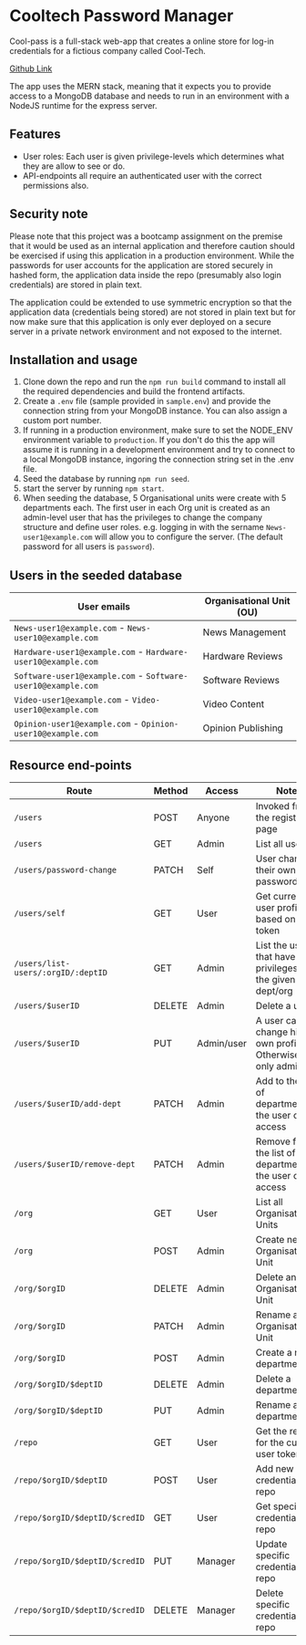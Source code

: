 # Cooltech Password Manager

Cool-pass is a full-stack web-app that creates a online store for log-in credentials
for a fictious company called Cool-Tech.

[Github Link](https://github.com/JasonQorbin/cool-passman)

The app uses the MERN stack, meaning that it expects you to provide access to a MongoDB
database and needs to run in an environment with a NodeJS runtime for the express server.

## Features

- User roles: Each user is given privilege-levels which determines what they are allow to see or do.
- API-endpoints all require an authenticated user with the correct permissions also.

## Security note

Please note that this project was a bootcamp assignment on the premise that it would be used as an internal application
and therefore caution should be exercised if using this application in a production environment. While the passwords 
for user accounts for the application are stored securely in hashed form, the application data inside the repo
(presumably also login credentials) are stored in plain text. 

The application could be extended to use symmetric encryption so that the application data (credentials being stored) 
are not stored in plain text but for now make sure that this application is only ever deployed on a secure server in
a private network environment and not exposed to the internet.

## Installation and usage

1. Clone down the repo and run the `npm run build` command to install all the required dependencies and
build the frontend artifacts.
2. Create a `.env` file (sample provided in `sample.env`) and provide the connection string from your MongoDB instance.
You can also assign a custom port number.
3. If running in a production environment, make sure to set the NODE_ENV environment variable to `production`. If you 
don't do this the app will assume it is running in a development environment and try to connect to a local MongoDB instance,
ingoring the connection string set in the .env file.
4. Seed the database by running `npm run seed`.
5. start the server by running `npm start`.
6. When seeding the database, 5 Organisational units were create with 5 departments each. The first user in each Org unit
is created as an admin-level user that has the privileges to change the company structure and define user roles. e.g.
logging in with the sername `News-user1@example.com` will allow you to configure the server. (The default password for 
all users is `password`).

## Users in the seeded database

| User emails                                                 | Organisational Unit (OU) |
|-------------------------------------------------------------|--------------------------|
|`News-user1@example.com` - `News-user10@example.com`         | News Management          |
|`Hardware-user1@example.com` - `Hardware-user10@example.com` | Hardware Reviews         |
|`Software-user1@example.com` - `Software-user10@example.com` | Software Reviews         |
|`Video-user1@example.com` - `Video-user10@example.com`       | Video Content            |
|`Opinion-user1@example.com` - `Opinion-user10@example.com`   | Opinion Publishing       |


## Resource end-points

| Route                              | Method | Access     | Note                                                      |
|------------------------------------|--------|------------|-----------------------------------------------------------|
| `/users`                           | POST   | Anyone     | Invoked from the register page                            |
| `/users`                           | GET    | Admin      | List all users                                            |
| `/users/password-change`           | PATCH  | Self       | User changes their own password                           |
| `/users/self`                      | GET    | User       | Get current user profile based on auth token              |
| `/users/list-users/:orgID/:deptID` | GET    | Admin      | List the users that have privileges for the given dept/org|
| `/users/$userID`                   | DELETE | Admin      | Delete a user                                             |
| `/users/$userID`                   | PUT    | Admin/user | A user can change his own profile. Otherwise only admins  |
| `/users/$userID/add-dept`          | PATCH  | Admin      | Add to the list of departments the user can access        |
| `/users/$userID/remove-dept`       | PATCH  | Admin      | Remove from the list of departments the user can access   |
| `/org`                             | GET    | User       | List all Organisational Units                             |
| `/org`                             | POST   | Admin      | Create new Organisational Unit                            |
| `/org/$orgID`                      | DELETE | Admin      | Delete an Organisational Unit                             |
| `/org/$orgID`                      | PATCH  | Admin      | Rename an Organisational Unit                             |
| `/org/$orgID`                      | POST   | Admin      | Create a new department                                   |
| `/org/$orgID/$deptID`              | DELETE | Admin      | Delete a department                                       |
| `/org/$orgID/$deptID`              | PUT    | Admin      | Rename a department                                       |
| `/repo`                            | GET    | User       | Get the repos for the current user token                  |
| `/repo/$orgID/$deptID`             | POST   | User       | Add new credential in repo                                |
| `/repo/$orgID/$deptID/$credID`     | GET    | User       | Get specific credential in repo                           |
| `/repo/$orgID/$deptID/$credID`     | PUT    | Manager    | Update specific credential in repo                        |
| `/repo/$orgID/$deptID/$credID`     | DELETE | Manager    | Delete specific credential in repo                        |
